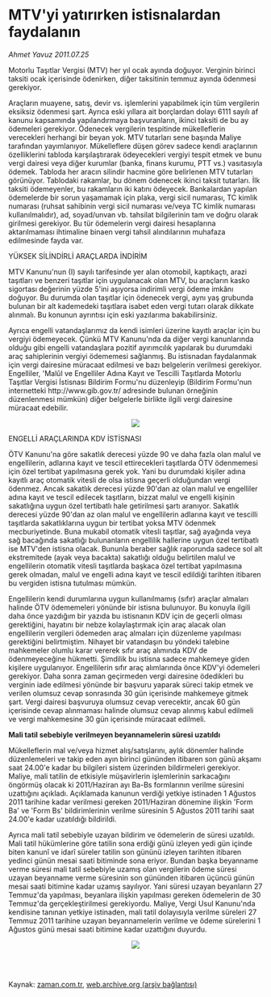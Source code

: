 # MTV'yi yatırırken istisnalardan faydalanın

*Ahmet  Yavuz 2011.07.25*

<td class="columnist-detail">
<p>Motorlu Taşıtlar Vergisi (MTV) her yıl ocak ayında doğuyor. Verginin birinci taksiti ocak içerisinde ödenirken, diğer taksitinin temmuz ayında ödenmesi gerekiyor.</p>
<p>
<div id="haberMetinDiv">
<p> Araçların muayene, satış, devir vs. işlemlerini yapabilmek için tüm vergilerin eksiksiz ödenmesi şart. Ayrıca eski yıllara ait borçlardan dolayı 6111 sayılı af kanunu kapsamında yapılandırmaya başvuranların, ikinci taksiti de bu ay ödemeleri gerekiyor. Ödenecek vergilerin tespitinde mükelleflerin verecekleri herhangi bir beyan yok. MTV tutarları sene başında Maliye tarafından yayımlanıyor. Mükelleflere düşen görev sadece kendi araçlarının özelliklerini tabloda karşılaştırarak ödeyecekleri vergiyi tespit etmek ve bunu vergi dairesi veya diğer kurumlar (banka, finans kurumu, PTT vs.) vasıtasıyla ödemek. Tabloda her aracın silindir hacmine göre belirlenen MTV tutarları görünüyor. Tablodaki rakamlar, bu dönem ödenecek ikinci taksit tutarları. İlk taksiti ödemeyenler, bu rakamların iki katını ödeyecek. Bankalardan yapılan ödemelerde bir sorun yaşamamak için plaka, vergi sicil numarası, TC kimlik numarası (ruhsat sahibinin vergi sicil numarası ve/veya TC kimlik numarası kullanılmalıdır), ad, soyad/unvan vb. tahsilat bilgilerinin tam ve doğru ola­rak girilmesi gerekiyor. Bu tür ödemelerin vergi dairesi hesaplarına aktarılmaması ihtimaline binaen vergi tah­sil alındılarının muhafaza edilmesinde fayda var.
<p>YÜKSEK SİLİNDİRLİ ARAÇLARDA İNDİRİM
<p>MTV Kanunu'nun (I) sayılı tarifesinde yer alan otomobil, kaptıkaçtı, arazi taşıtları ve benzeri taşıtlar için uygulanacak olan MTV, bu araçların kasko sigortası değerinin yüzde 5'ini aşıyorsa indirimli vergi ödeme imkânı doğuyor. Bu durumda olan taşıtlar için ödenecek vergi, aynı yaş grubunda bulunan bir alt kademedeki taşıtlara isabet eden vergi tutarı olarak dikkate alınmalı. Bu konunun ayrıntısı için eski yazılarıma bakabilirsiniz.
<p> Ayrıca engelli vatandaşlarımız da kendi isimleri üzerine kayıtlı araçlar için bu vergiyi ödemeyecek. Çünkü MTV Kanunu'nda da diğer vergi kanunlarında olduğu gibi engelli vatandaşlara pozitif ayırımcılık yapılarak bu durumdaki araç sahiplerinin vergiyi ödememesi sağlanmış. Bu istisnadan faydalanmak için vergi dairesine müracaat edilmesi ve bazı belgelerin verilmesi gerekiyor. Engelliler, 'Malûl ve Engelliler Adına Kayıt ve Tescilli Taşıtlarda Motorlu Taşıtlar Vergisi İstisnası Bildirim Formu'nu düzenleyip (Bildirim Formu'nun internetteki http://www.gib.gov.tr/ adresinde bulunan örneğinin düzenlenmesi mümkün) diğer belgelerle birlikte ilgili vergi dairesine müracaat edebilir.
<p>
<p>
<p><p align="center"><img border="0" src="http://web.archive.org/web/20111101095434im_/http://medya.zaman.com.tr/2011/07/25/vergi-takvimi.jpg"/>
<p>ENGELLİ ARAÇLARINDA KDV İSTİSNASI
<p>ÖTV Kanunu'na göre sakatlık derecesi yüzde 90 ve daha fazla olan malul ve engellilerin, adlarına kayıt ve tescil ettirecekleri taşıtlarda ÖTV ödenmemesi için özel tertibat yapılmasına gerek yok. Yani bu durumdaki kişiler adına kayıtlı araç otomatik vitesli de olsa istisna geçerli olduğundan vergi ödenmez. Ancak sakatlık derecesi yüzde 90'dan az olan malul ve engelliler adına kayıt ve tescil edilecek taşıtların, bizzat malul ve engelli kişinin sakatlığına uygun özel tertibatlı hale getirilmesi şartı aranıyor. Sakatlık derecesi yüzde 90'dan az olan malul ve engellilerin adlarına kayıt ve tescilli taşıtlarda sakatlıklarına uygun bir tertibat yoksa MTV ödenmek mecburiyetinde. Buna mukabil otomatik vitesli taşıtlar, sağ ayağında veya sağ bacağında sakatlığı bulunanların engellilik hallerine uygun özel tertibatlı ise MTV'den istisna olacak. Bununla beraber sağlık raporunda sadece sol alt ekstremitede (ayak veya bacakta) sakatlığı olduğu belirtilen malul ve engellilerin otomatik vitesli taşıtlarda başkaca özel tertibat yapılmasına gerek olmadan, malul ve engelli adına kayıt ve tescil edildiği tarihten itibaren bu vergiden istisna tutulması mümkün.
<p> Engellilerin kendi durumlarına uygun kullanılmamış (sıfır) araçlar almaları halinde ÖTV ödememeleri yönünde bir istisna bulunuyor. Bu konuyla ilgili daha önce yazdığım bir yazıda bu istisnanın KDV için de geçerli olması gerektiğini, hayatını bir nebze kolaylaştırmak için araç alacak olan engellilerin vergileri ödemeden araç almaları için düzenleme yapılması gerektiğini belirtmiştim. Nihayet bir vatandaşın bu yöndeki talebine mahkemeler olumlu karar vererek sıfır araç alımında KDV de ödenmeyeceğine hükmetti. Şimdilik bu istisna sadece mahkemeye giden kişilere uygulanıyor. Engellilerin sıfır araç alımlarında önce KDV'yi ödemeleri gerekiyor. Daha sonra zaman geçirmeden vergi dairesine ödedikleri bu verginin iade edilmesi yönünde bir başvuru yaparak süreci takip etmek ve verilen olumsuz cevap sonrasında 30 gün içerisinde mahkemeye gitmek şart. Vergi dairesi başvuruya olumsuz cevap verecektir, ancak 60 gün içerisinde cevap alınmaması halinde olumsuz cevap alınmış kabul edilmeli ve vergi mahkemesine 30 gün içerisinde müracaat edilmeli.
<p><b>Mali tatil sebebiyle verilmeyen beyannamelerin süresi uzatıldı</b>
<p>Mükelleflerin mal ve/veya hizmet alış/satışlarını, aylık dönemler halinde düzenlemeleri ve takip eden ayın birinci gününden itibaren son günü akşamı saat 24.00'e kadar bu bilgileri sistem üzerinden bildirmeleri gerekiyor. Maliye, mali tatilin de etkisiyle müşavirlerin işlemlerinin sarkacağını öngörmüş olacak ki 2011/Haziran ayı Ba-Bs formlarının verilme süresini uzattığını açıkladı. Açıklamada kanunun verdiği yetkiye istinaden 1 Ağustos 2011 tarihine kadar verilmesi gereken 2011/Haziran dönemine ilişkin 'Form Ba' ve 'Form Bs' bildirimlerinin verilme süresinin 5 Ağustos 2011 tarihi saat 24.00'e kadar uzatıldığı bildirildi.
<p> Ayrıca mali tatil sebebiyle uzayan bildirim ve ödemelerin de süresi uzatıldı. Mali tatil hükümlerine göre tatilin sona erdiği günü izleyen yedi gün içinde biten kanunî ve idarî süreler tatilin son gününü izleyen tarihten itibaren yedinci günün mesai saati bitiminde sona eriyor. Bundan başka beyanname verme süresi mali tatil sebebiyle uzamış olan vergilerin ödeme süresi uzayan beyanname verme süresinin son gününden itibaren üçüncü günün mesai saati bitimine kadar uzamış sayılıyor. Yani süresi uzayan beyanların 27 Temmuz'da yapılması, beyanlara ilişkin yapılması gereken ödemelerin de 30 Temmuz'da gerçekleştirilmesi gerekiyordu. Maliye, Vergi Usul Kanunu'nda kendisine tanınan yetkiye istinaden, mali tatil dolayısıyla verilme süreleri 27 Temmuz 2011 tarihine uzayan beyannamelerin verilme ve ödeme sürelerini 1 Ağustos günü mesai saati bitimine kadar uzattığını duyurdu.
<p>
<p><p align="center"><img border="0" src="http://web.archive.org/web/20111101095434im_/http://medya.zaman.com.tr/2011/07/25/vergi.png"/>
</p></p></p></p></p></p></p></p></p></p></p></p></p></p></p></p></p></div>
</p>


<p><br>
		 </br></p></td>

Kaynak: [zaman.com.tr](http://zaman.com.tr/yazar.do?yazino=1161744), [web.archive.org (arşiv bağlantısı)](http://web.archive.org/web/20111101095434/http://www.zaman.com.tr/yazar.do?yazino=1161744)
